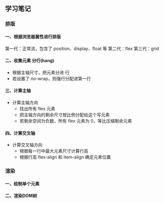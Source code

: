 ## 学习笔记

### 排版
#### 一、根据浏览器属性进行排版
第一代：正常流，包含了 position、display、float 等
第二代：flex
第三代：grid

#### 二、收集元素 分行(hang)
* 根据主轴尺寸，把元素分进 行
* 若设置了 no-wrap，则强行分配进第一行

#### 三、计算主轴
* 计算主轴方向
  * 找出所有 flex 元素
  * 把主轴方向的剩余尺寸按比例分配给这个写元素
  * 若剩余空间为负数，所有 flex 元素为 0，等比压缩剩余元素

#### 四、计算交叉轴
* 计算交叉轴方向
  * 根据每一行中最大元素尺寸计算行高
  * 根据行高 flex-align 和 item-align 确定元素位置

### 渲染
#### 一、绘制单个元素

#### 二、渲染DOM树
